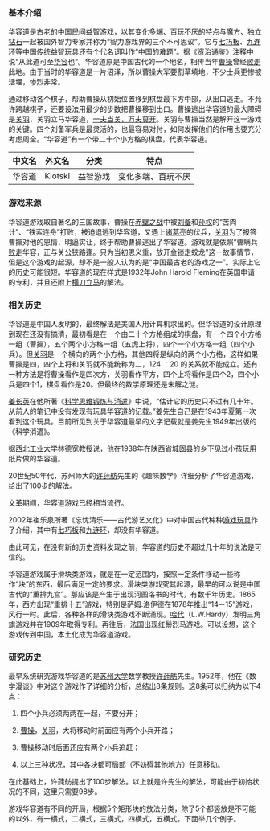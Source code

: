 ### 基本介绍
华容道是古老的中国民间益智游戏，以其变化多端、百玩不厌的特点与[魔方](https://baike.baidu.com/item/魔方/5275)、[独立钻石](https://baike.baidu.com/item/独立钻石/1137021)一起被国外智力专家并称为“智力游戏界的三个不可思议”。它与[七巧板](https://baike.baidu.com/item/七巧板/579)、[九连环](https://baike.baidu.com/item/九连环/23636)等中国传统[益智玩具](https://baike.baidu.com/item/益智玩具/223159)还有个代名词叫作“中国的难题”。据《[资治通鉴](https://baike.baidu.com/item/资治通鉴/521532)》注释中说“从此道可至[华容](https://baike.baidu.com/item/华容/5886741)也”。华容道原是中国古代的一个地名，相传当年[曹操](https://baike.baidu.com/item/曹操/6772)曾经[败走](https://baike.baidu.com/item/败走/8881386)此地。由于当时的华容道是一片沼泽，所以曹操大军要割草填地，不少士兵更惨被活埋，惨烈非常。

通过移动各个棋子，帮助曹操从初始位置移到棋盘最下方中部，从出口逃走。不允许跨越棋子，还要设法用最少的步数把曹操移到出口。曹操逃出华容道的最大障碍是[关羽](https://baike.baidu.com/item/关羽/17338)，关羽立马华容道，[一夫当关，万夫莫开](https://baike.baidu.com/item/一夫当关，万夫莫开/2025096)。关羽与曹操当然是解开这一游戏的关键。四个刘备军兵是最灵活的，也最容易对付，如何发挥他们的作用也要充分考虑周全。“华容道”有一个带二十个小方格的棋盘，代表华容道。

| 中文名 | 外文名  |   分类   |        特点        |
| :----: | :-----: | :------: | :----------------: |
| 华容道 | Klotski | 益智游戏 | 变化多端、百玩不厌 |

### 游戏来源

华容道游戏取自著名的三国故事，曹操在[赤壁之战](https://baike.baidu.com/item/赤壁之战/81515)中被[刘备](https://baike.baidu.com/item/刘备/30564)和[孙权](https://baike.baidu.com/item/孙权/17337)的“苦肉计”、“铁索连舟”打败，被迫退逃到华容道，又遇上[诸葛亮](https://baike.baidu.com/item/诸葛亮/21048)的伏兵，[关羽](https://baike.baidu.com/item/关羽/17338)为了报答曹操对他的恩情，明逼实让，终于帮助曹操逃出了华容道。游戏就是依照“曹瞒兵[败走](https://baike.baidu.com/item/败走/8881386)华容，正与关公狭路逢。只为当初恩义重，放开金锁走蛟龙”这一故事情节，但是这个游戏的起源，却不是一般人认为的是“中国最古老的游戏之一”。实际上它的历史可能很短。华容道的现在样式是1932年John Harold Fleming在英国申请的专利，并且还附上[横刀立马](https://baike.baidu.com/item/横刀立马/69647)的解法。

### 相关历史

华容道是中国人发明的，最终解法是美国人用计算机求出的。但华容道的设计原理到现在还没有搞清，最初看是在一个由二十个方格组成的棋盘，有一个四个小方格一组（曹操），五个两个小方格一组（五虎上将），四个一个小方格一组（四个小兵）。但[关羽](https://baike.baidu.com/item/关羽)是一个横向的两个小方格，其他四将是纵向的两个小方格，这样如果曹操是四，四个上将和关羽就不能统称为二，1*2*4 ：20 的关系就不能成立。还有一种方法是将曹操看作是四次方，关羽看作平方，四个上将看作是四个2，四个小兵是四个1，棋盘看作是20。但最终的数学原理还是未解之谜。

[姜长英](https://baike.baidu.com/item/姜长英)在他所著《[科学思维锻炼与消遣](https://baike.baidu.com/item/科学思维锻炼与消遣/12354501)》中说，“估计它的历史只不过有几十年。从前人的笔记中没有发现有玩具华容道的记载。”姜先生自己是在1943年夏第一次看到这个玩具。目前所见到关于华容道最早的文字记载就是姜先生1949年出版的《科学消遣》。

据[西北工业大学](https://baike.baidu.com/item/西北工业大学)林德宽教授说，他在1938年在陕西省[城固县](https://baike.baidu.com/item/城固县)的乡下见过小孩玩用纸片做的华容道。

20世纪50年代，苏州师大的[许莼舫](https://baike.baidu.com/item/许莼舫)先生的《趣味数学》详细分析了华容道游戏，给出了100步的解法。

文革期间，华容道游戏已经相当流行。

2002年崔乐泉所著《忘忧清乐——古代游艺文化》中对中国古代种种[游戏玩具](https://baike.baidu.com/item/游戏玩具)作了介绍，其中有[七巧板](https://baike.baidu.com/item/七巧板)和[九连环](https://baike.baidu.com/item/九连环)，却没有华容道。

由此可见，在没有新的历史资料发现之前，华容道的历史不超过几十年的说法是可信的。

华容道游戏属于滑块类游戏，就是在一定范围内，按照一定条件移动一些称作“块”的东西，最后满足一定的要求。滑块类游戏究其起源，最早的可以说是中国古代的“重排九宫”。那应该是产生于出现河图洛书的时代，有数千年历史。1865年，西方出现“重排十五”游戏，特别是萨姆.洛伊德在1878年推出“14－15”游戏，风行一时。此后，各种各样的滑块类游戏不断涌现。[哈代](https://baike.baidu.com/item/哈代)（L.W.Hardy）发明三角旗游戏并在1909年取得专利。再往后，法国出现红鬃烈马游戏。可以设想，这个游戏传到中国，本土化成为华容道游戏。

### 研究历史

最早系统研究游戏华容道的是[苏州大学](https://baike.baidu.com/item/苏州大学)数学教授[许莼舫](https://baike.baidu.com/item/许莼舫)先生。1952年，他在《数学漫谈》中对这个游戏作了详细的分析，总结出8条规则。这8条可以归纳为以下4点：

1. 四个小兵必须两两在一起，不要分开；

2. [曹操](https://baike.baidu.com/item/曹操)，[关羽](https://baike.baidu.com/item/关羽)，大将移动时前面应有两个小兵开路；

3. 曹操移动时后面还应有两个小兵追赶；

4. 以上三种状况，其中各块都可局部（不妨碍其他地方）任意移动。

在此基础上，许莼舫提出了100步解法。以上就是许先生的解法，可能由于初始状况的不同，这里只需要98步。

游戏华容道有不同的开局，根据5个矩形块的放法分类，除了5个都竖放是不可能的以外，有一横式，二横式，三横式，四横式，五横式。下面举几个例子。
